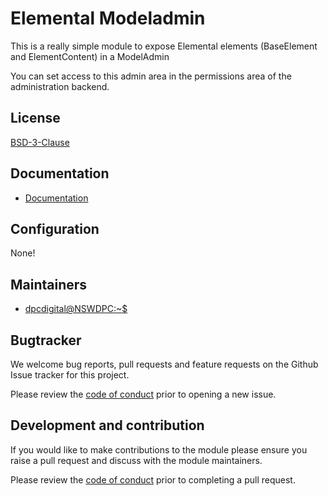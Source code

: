 # Elemental Modeladmin

This is a really simple module to expose Elemental elements (BaseElement and ElementContent) in a ModelAdmin

You can set access to this admin area in the permissions area of the administration backend.

## License

[BSD-3-Clause](./LICENSE.md)

## Documentation

* [Documentation](./docs/en/001_index.md)

## Configuration

None!

## Maintainers

+ [dpcdigital@NSWDPC:~$](https://dpc.nsw.gov.au)

## Bugtracker

We welcome bug reports, pull requests and feature requests on the Github Issue tracker for this project.

Please review the [code of conduct](./code-of-conduct.md) prior to opening a new issue.

## Development and contribution

If you would like to make contributions to the module please ensure you raise a pull request and discuss with the module maintainers.

Please review the [code of conduct](./code-of-conduct.md) prior to completing a pull request.
